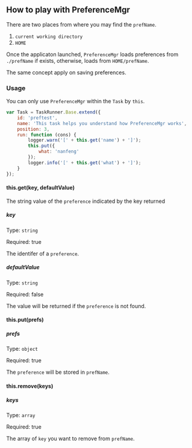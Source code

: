 ## How to play with PreferenceMgr ##

There are two places from where you may find the `prefName`.

1. `current working directory`
2. `HOME`

Once the applicaton launched, `PreferenceMgr` loads preferences from `./prefName` if exists, otherwise, loads from `HOME/prefName`.

The same concept apply on saving preferences.


### Usage ###

You can only use `PreferenceMgr` within the `Task` by `this`.

```JavaScript
var Task = TaskRunner.Base.extend({
    id: 'preftest',
    name: 'This task helps you understand how PreferenceMgr works',
    position: 3,
    run: function (cons) {
        logger.warn('[' + this.get('name') + ']');
        this.put({
            what: 'nanfeng'
        });
        logger.info('[' + this.get('what') + ']');
    }
});
```

#### this.get(key, defaultValue) ####

The string value of the `preference` indicated by the key returned

##### key
Type: `string`

Required: true

The identifer of a `preference`.

##### defaultValue
Type: `string`

Required: false

The value will be returned if the `preference` is not found.

#### this.put(prefs) ####

##### prefs
Type: `object`

Required: true

The `preference` will be stored in `prefName`.

#### this.remove(keys) ####

##### keys
Type: `array`

Required: true

The array of `key` you want to remove from `prefName`.
